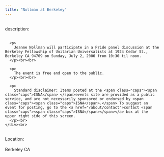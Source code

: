 ```yaml
---
title: "Nollman at Berkeley"
---
```


<div class="flexinode-body flexinode-2">
  <div class="flexinode-textarea-1">
    <div class="form-item">
      <br> <label>description:</label><br /> <br> 
      
      <p>
        Jeanne Nollman will participate in a Pride panel discussion at the Berkeley Fellowship of Unitarian Universalists at 1924 Cedar St., Berkeley CA 94709 on Sunday, July 2, 2006 from 10:30 til noon.
      </p><br><br>
      
      <p>
        The event is free and open to the public.
      </p><br><br>
      
      <p>
        Standard disclaimer: Items posted at the <span class="caps"><span class="caps">ISNA</span> </span>events site are provided as a public service, and are not necessarily sponsored or endorsed by <span class="caps"><span class="caps">ISNA</span>.</span> To suggest an event for posting, go to the <a href="/about/contact">contact <span class="caps"><span class="caps">ISNA</span></span></a> box at the upper right side of this screen.
      </p><br>
    </div><br>
  </div>
  
  <div class="flexinode-textfield-2">
    <div class="form-item">
      <br> <label>Location:</label><br /> <br> Berkeley CA<br>
    </div><br>
  </div>
</div>